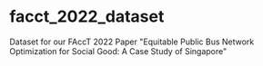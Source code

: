 # facct_2022_dataset
Dataset for our FAccT 2022 Paper "Equitable Public Bus Network Optimization for Social Good: A Case Study of Singapore"
